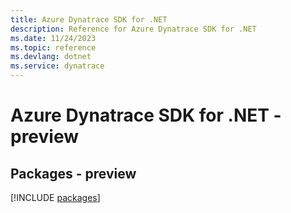 ```yaml
---
title: Azure Dynatrace SDK for .NET
description: Reference for Azure Dynatrace SDK for .NET
ms.date: 11/24/2023
ms.topic: reference
ms.devlang: dotnet
ms.service: dynatrace
---
```

# Azure Dynatrace SDK for .NET - preview
## Packages - preview
[!INCLUDE [packages](dynatrace-index.md)]